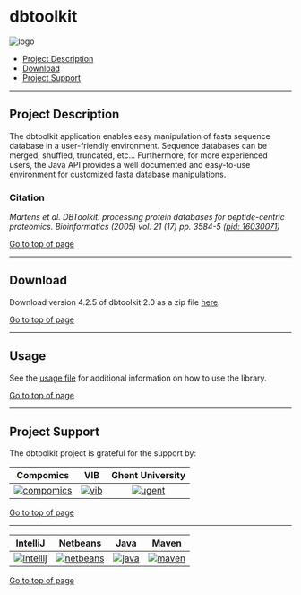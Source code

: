 # dbtoolkit
![logo](http://genesis.ugent.be/uvpublicdata/dbtoolkit/dbtoolkit_logo.png) 

 * [Project Description](#project-description)
 * [Download](#download)
 * [Project Support](#project-support)

----

## Project Description

The dbtoolkit application enables easy manipulation of fasta sequence database in a user-friendly environment. Sequence databases can be merged, shuffled, truncated, etc... 
Furthermore, for more experienced users, the Java API provides a well  documented and easy-to-use environment for customized fasta database manipulations.

### Citation
*Martens et al. DBToolkit: processing protein databases for peptide-centric proteomics. Bioinformatics (2005) vol. 21 (17) pp. 3584-5 ([pid: 16030071](http://www.ncbi.nlm.nih.gov/pubmed/16030071))*

[Go to top of page](#dbtoolkit)

----

## Download
Download version 4.2.5 of dbtoolkit 2.0 as a zip file [here](http://genesis.ugent.be/maven2/com/compomics/dbtoolkit/4.2.5/dbtoolkit-4.2.5.zip).

[Go to top of page](#dbtoolkit)

----

## Usage
See the [usage file](https://github.com/compomics/dbtoolkit/blob/master/src/main/resources/about.txt) for additional information on how to use the library.

[Go to top of page](#dbtoolkit)

----

## Project Support

The dbtoolkit project is grateful for the support by:

| Compomics | VIB | Ghent University|
|:--:|:--:|:--:|
| [![compomics](http://genesis.ugent.be/uvpublicdata/image/compomics.png)](http://www.compomics.com) | [![vib](http://genesis.ugent.be/uvpublicdata/image/vib.png)](http://www.vib.be) | [![ugent](http://genesis.ugent.be/uvpublicdata/image/ugent.png)](http://www.ugent.be/en) |

[Go to top of page](#dbtoolkit)

----

| IntelliJ | Netbeans | Java | Maven |
|:--:|:--:|:--:|:--:|
| [![intellij](http://genesis.ugent.be/uvpublicdata/image/icon_IntelliJIDEA.png)](https://www.jetbrains.com/idea/) | [![netbeans](https://netbeans.org/images_www/visual-guidelines/NB-logo-single.jpg)](https://netbeans.org/) | [![java](http://genesis.ugent.be/uvpublicdata/image/java.png)](http://java.com/en/) | [![maven](http://genesis.ugent.be/uvpublicdata/image/maven.png)](http://maven.apache.org/) |

[Go to top of page](#dbtoolkit)
